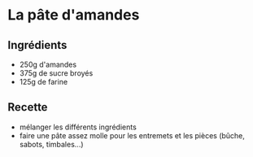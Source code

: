 La pâte d'amandes
=================

Ingrédients
-----------
- 250g d'amandes
- 375g de sucre broyés
- 125g de farine

Recette
-------
- mélanger les différents ingrédients
- faire une pâte assez molle pour les entremets et les pièces (bûche, sabots, timbales...)